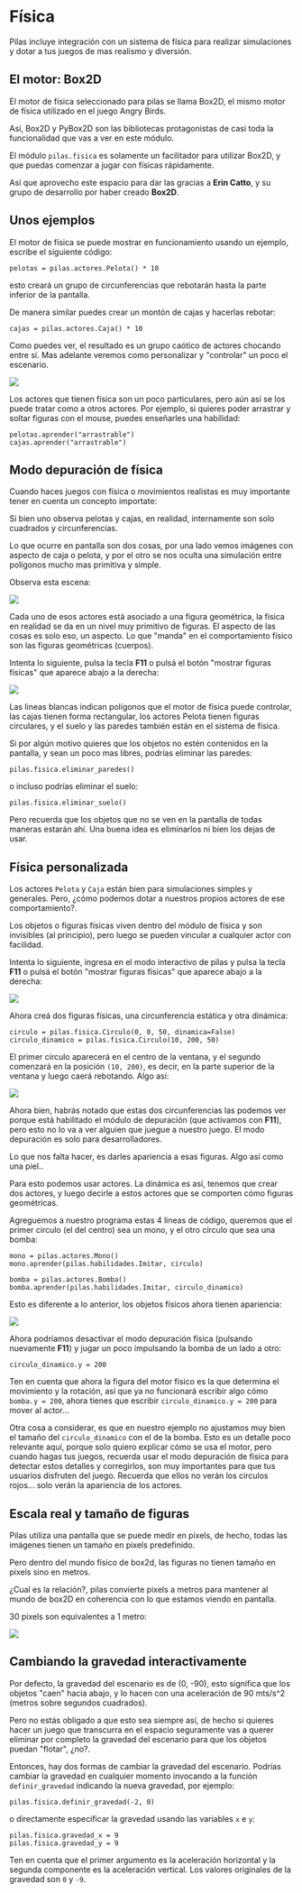 # Física

Pilas incluye integración con un sistema de física
para realizar simulaciones y dotar a tus juegos
de mas realismo y diversión.


## El motor: Box2D

El motor de física seleccionado para pilas se llama Box2D, el mismo
motor de física utilizado en el juego Angry Birds.

Así, Box2D y PyBox2D son las bibliotecas protagonistas
de casi toda la funcionalidad que vas a ver en este módulo.

El módulo `pilas.fisica` es solamente un facilitador para utilizar Box2D, y
que puedas comenzar a jugar con físicas rápidamente.

Así que aprovecho este espacio para dar las gracias a **Erin Catto**, y
su grupo de desarrollo por haber creado **Box2D**.


## Unos ejemplos

El motor de física se puede mostrar en funcionamiento
usando un ejemplo, escribe el siguiente código:

```
pelotas = pilas.actores.Pelota() * 10
```

esto creará un grupo de circunferencias que rebotarán
hasta la parte inferior de la pantalla.

De manera similar puedes crear un montón de cajas y
hacerlas rebotar:

```
cajas = pilas.actores.Caja() * 10
```

Como puedes ver, el resultado es un grupo caótico
de actores chocando entre sí. Mas adelante veremos
como personalizar y "controlar" un poco el escenario.


![](imagenes/fisica/fisica.png)

Los actores que tienen física son un poco particulares, pero
aún así se los puede tratar como a otros actores. Por
ejemplo, si quieres poder arrastrar y soltar figuras con
el mouse, puedes enseñarles una habilidad:

```
pelotas.aprender("arrastrable")
cajas.aprender("arrastrable")
```

## Modo depuración de física

Cuando haces juegos con física o movimientos realistas es
muy importante tener en cuenta un concepto importate:

Si bien uno observa pelotas y cajas, en realidad, internamente
son solo cuadrados y circunferencias.

Lo que ocurre en pantalla son dos cosas, por una lado vemos imágenes
con aspecto de caja o pelota, y por el otro se nos oculta una
simulación entre polígonos mucho mas primitiva y simple.

Observa esta escena:

![](imagenes/fisica/fisica_1.jpg)

Cada uno de esos actores está asociado a una figura
geométrica, la física en realidad se da en un nivel muy
primitivo de figuras. El aspecto de las cosas es
solo eso, un aspecto. Lo que "manda" en el comportamiento
físico son las figuras geométricas (cuerpos).

Intenta lo siguiente, pulsa la tecla **F11** o pulsá el
botón "mostrar figuras físicas" que aparece abajo a la
derecha:

![](imagenes/fisica/fisica_2.jpg)


Las lineas blancas indican polígonos que el
motor de física puede controlar, las cajas tienen forma
rectangular, los actores Pelota tienen figuras circulares, y
el suelo y las paredes también están en el sistema de física.

Si por algún motivo quieres que los objetos no estén contenidos
en la pantalla, y sean un poco mas libres, podrías eliminar
las paredes:

```
pilas.fisica.eliminar_paredes()
```

o incluso podrías eliminar el suelo:


```
pilas.fisica.eliminar_suelo()
```


Pero recuerda que los objetos que no se ven en la pantalla
de todas maneras estarán ahí. Una buena idea es eliminarlos
ni bien los dejas de usar.



## Física personalizada

Los actores `Pelota` y `Caja` están bien para simulaciones
simples y generales. Pero, ¿cómo podemos dotar a nuestros
propios actores de ese comportamiento?.

Los objetos o figuras físicas viven dentro del módulo de física
y son invisibles (al principio), pero luego se pueden vincular
a cualquier actor con facilidad.

Intenta lo siguiente, ingresa en el modo interactivo de pilas
y pulsa la tecla **F11** o pulsá el botón "mostrar figuras físicas" que
aparece abajo a la derecha:

![](imagenes/fisica/fisica_personalizada_1.jpg)

Ahora creá dos figuras físicas, una circunferencia estática
y otra dinámica:

```
circulo = pilas.fisica.Circulo(0, 0, 50, dinamica=False)
circulo_dinamico = pilas.fisica.Circulo(10, 200, 50)
```

El primer círculo aparecerá en el centro de la ventana, y el
segundo comenzará en la posición ``(10, 200)``, es decir,
en la parte superior de la ventana y luego caerá
rebotando. Algo así:


![](imagenes/fisica/fisica_personalizada_2.jpg)

Ahora bien, habrás notado que estas dos circunferencias las
podemos ver porque está habilitado el módulo de depuración (que
activamos con **F11**), pero esto no lo va a ver alguien que juegue
a nuestro juego. El modo depuración es solo para desarrolladores.

Lo que nos falta hacer, es darles apariencia a esas figuras. Algo
así como una piel..

Para esto podemos usar actores. La dinámica es así, tenemos que
crear dos actores, y luego decirle a estos actores que se comporten
cómo figuras geométricas.

Agreguemos a nuestro programa estas 4 lineas de código, queremos
que el primer circulo (el del centro) sea un mono, y el otro
círculo que sea una bomba:

```
mono = pilas.actores.Mono()
mono.aprender(pilas.habilidades.Imitar, circulo)

bomba = pilas.actores.Bomba()
bomba.aprender(pilas.habilidades.Imitar, circulo_dinamico)
```


Esto es diferente a lo anterior, los objetos físicos ahora
tienen apariencia:

![](imagenes/fisica/fisica_personalizada_3.jpg)


Ahora podríamos desactivar el modo depuración física (pulsando
nuevamente **F11**) y jugar un poco impulsando la bomba de un
lado a otro:

```
circulo_dinamico.y = 200
```


Ten en cuenta que ahora la figura del motor físico es la
que determina el movimiento y la rotación, así que ya no
funcionará escribir algo cómo `bomba.y = 200`, ahora tienes
que escribir `circulo_dinamico.y = 200` para mover al actor...

Otra cosa a considerar, es que en nuestro ejemplo no ajustamos
muy bien el tamaño del `circulo_dinamico` con el de la
bomba. Esto es un detalle poco relevante aquí, porque solo
quiero explicar cómo se usa el motor, pero cuando hagas tus
juegos, recuerda usar el modo depuración de física para detectar
estos detalles y corregirlos, son muy importantes para que
tus usuarios disfruten del juego. Recuerda que ellos no
verán los círculos rojos... solo verán la apariencia
de los actores.


## Escala real y tamaño de figuras

Pilas utiliza una pantalla que se puede medir en pixels, de hecho, todas
las imágenes tienen un tamaño en pixels predefinido.

Pero dentro del mundo físico de box2d, las figuras no tienen tamaño en pixels
sino en metros.

¿Cual es la relación?, pilas convierte pixels a metros para mantener al mundo
de box2D en coherencia con lo que estamos viendo en pantalla.

30 pixels son equivalentes a 1 metro:


![](imagenes/fisica/escalas.png)


## Cambiando la gravedad interactivamente

Por defecto, la gravedad del escenario es de (0, -90), esto
significa que los objetos "caen" hacia abajo, y lo hacen con
una aceleración de 90 mts/s^2 (metros sobre segundos cuadrados).

Pero no estás obligado a que esto sea siempre así, de hecho
si quieres hacer un juego que transcurra en el espacio seguramente
vas a querer eliminar por completo la gravedad del escenario
para que los objetos puedan "flotar", ¿no?.

Entonces, hay dos formas de cambiar la gravedad del escenario. Podrías
cambiar la gravedad en cualquier momento invocando a la función
`definir_gravedad` indicando la nueva gravedad, por ejemplo:


```
pilas.fisica.definir_gravedad(-2, 0)
```

o directamente especificar la gravedad usando las variables ``x`` e
``y``:

```
pilas.fisica.gravedad_x = 9
pilas.fisica.gravedad_y = 9
```

Ten en cuenta que el primer argumento es la aceleración horizontal y
la segunda componente es la aceleración vertical. Los valores originales
de la gravedad son `0` y `-9`.
